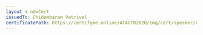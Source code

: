 ```yaml
--- 
layout : newCert 
issuedTo: Chidambaram Vetrivel
certificatePath: https://certifyme.online/ATAGTR2020/img/cert/speaker/ChidambaramVetrivel_e2d50.png
--- 
```

